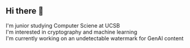 ## Hi there 👋

I'm junior studying Computer Sciene at UCSB <br>
I'm interested in cryptography and machine learning <br>
I'm currently working on an undetectable watermark for GenAI content <br>
